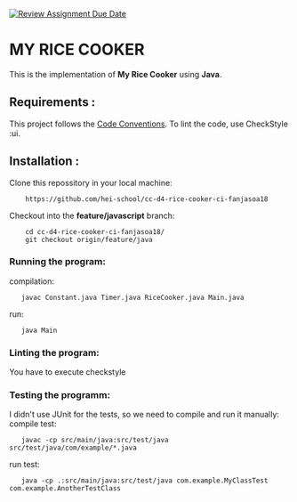 [![Review Assignment Due Date](https://classroom.github.com/assets/deadline-readme-button-24ddc0f5d75046c5622901739e7c5dd533143b0c8e959d652212380cedb1ea36.svg)](https://classroom.github.com/a/__xb4cFP)

# MY RICE COOKER

This is the implementation of __My Rice Cooker__ using __Java__.

## Requirements :

This project follows the [Code Conventions](https://www.oracle.com/technetwork/java/codeconventions-150003.pdf). To lint the code, use CheckStyle :ui.

## Installation :

Clone this repossitory in your local machine:
```shell
    https://github.com/hei-school/cc-d4-rice-cooker-ci-fanjasoa18
```

Checkout into the __feature/javascript__ branch:
```shell
    cd cc-d4-rice-cooker-ci-fanjasoa18/
    git checkout origin/feature/java
```

### Running the program:
compilation:
```shell
   javac Constant.java Timer.java RiceCooker.java Main.java
```
run:
```shell
   java Main
```

### Linting the program:
You have to execute checkstyle

### Testing the programm:
I didn't use JUnit for the tests, so we need to compile and run it manually:
compile test:
```shell
   javac -cp src/main/java:src/test/java src/test/java/com/example/*.java
```
run test:
```shell
   java -cp .:src/main/java:src/test/java com.example.MyClassTest com.example.AnotherTestClass
```
